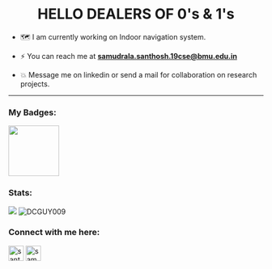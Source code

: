 <h1 align="center">HELLO DEALERS OF 0's & 1's </h1>
  
- 🗺 I am currently working on Indoor navigation system.

- ⚡ You can reach me at **samudrala.santhosh.19cse@bmu.edu.in**

- 💥 Message me on linkedin or send a mail for collaboration on research projects. 
<hr>

<!--- <p>&nbsp;<img align="center" src="https://github-readme-stats.vercel.app/api?username=DCGUY009&theme=dark&show_icons=true" alt="samudralasanthosh" /></p> --->

 <h3 align="left"><b>My Badges: </b></h3>

<a href="https://dev.to/badge/hacktoberfest-2021" target="_blank">
<img src="https://res.cloudinary.com/practicaldev/image/fetch/s--1l8Lf2vD--/c_limit,f_auto,fl_progressive,q_80,w_180/https://dev-to-uploads.s3.amazonaws.com/uploads/badge/badge_image/131/hacktoberfest-2021-badge.png" width=100>
</a>

<h3 align="left"><b>Stats:</b></h3>
<p align="left">

<td><img src="https://github-readme-stats.vercel.app/api?username=DCGUY009&include_all_commits=true&count_private=true&show_icons=true&line_height=20&title_color=ffffff&icon_color=ffffff&text_color=D3D3D3&bg_color=0,000000,130F40" />
    <td><img src="https://github-readme-stats.vercel.app/api/top-langs?username=DCGUY009&show_icons=true&locale=en&layout=compact&title_color=ffffff&icon_color=ffffff&text_color=D3D3D3&bg_color=0,000000,130F40" alt="DCGUY009" /></td>

<h3 align="left"><b>Connect with me here:</b></h3>
<p align="left">
 
<a href="https://twitter.com/santoshsamudra3" target="blank"><img align="center" src="https://img.shields.io/badge/Twitter-1DA1F2?style=for-the-badge&logo=twitter&logoColor=white" alt=" santoshsamudra3" height="30"/></a>
<a href="https://www.linkedin.com/in/samudralasanthosh/" target="blank"><img align="center" src="https://img.shields.io/badge/LinkedIn-0077B5?style=for-the-badge&logo=linkedin&logoColor=white" alt="samudralasanthosh" height="30"/></a>
</p>

<!--- ![](https://komarev.com/ghpvc/?username=DCGUY009&color=orange&label=👀👀👀)--->
